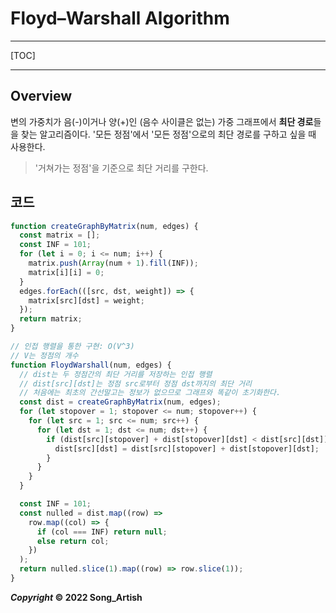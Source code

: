 # Floyd–Warshall Algorithm

---

[TOC]

---



## Overview

변의 가중치가 음(-)이거나 양(+)인 (음수 사이클은 없는) 가중 그래프에서 **최단 경로**들을 찾는 알고리즘이다. '모든 정점'에서 '모든 정점'으로의 최단 경로를 구하고 싶을 때 사용한다.

> '거쳐가는 정점'을 기준으로 최단 거리를 구한다.



## 코드

```javascript
function createGraphByMatrix(num, edges) {
  const matrix = [];
  const INF = 101;
  for (let i = 0; i <= num; i++) {
    matrix.push(Array(num + 1).fill(INF));
    matrix[i][i] = 0;
  }
  edges.forEach(([src, dst, weight]) => {
    matrix[src][dst] = weight;
  });
  return matrix;
}

// 인접 행렬을 통한 구현: O(V^3)
// V는 정점의 개수
function FloydWarshall(num, edges) {
  // dist는 두 정점간의 최단 거리를 저장하는 인접 행렬
  // dist[src][dst]는 정점 src로부터 정점 dst까지의 최단 거리
  // 처음에는 최초의 간선말고는 정보가 없으므로 그래프와 똑같이 초기화한다.
  const dist = createGraphByMatrix(num, edges);
  for (let stopover = 1; stopover <= num; stopover++) {
    for (let src = 1; src <= num; src++) {
      for (let dst = 1; dst <= num; dst++) {
        if (dist[src][stopover] + dist[stopover][dst] < dist[src][dst]) {
          dist[src][dst] = dist[src][stopover] + dist[stopover][dst];
        }
      }
    }
  }

  const INF = 101;
  const nulled = dist.map((row) =>
    row.map((col) => {
      if (col === INF) return null;
      else return col;
    })
  );
  return nulled.slice(1).map((row) => row.slice(1));
}

```



***Copyright* © 2022 Song_Artish**